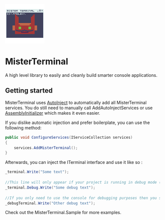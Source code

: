 ![MisterTerminal](https://github.com/Moreault/MisterTerminal/blob/master/misterterminal.png)

# MisterTerminal
A high level library to easily and cleanly build smarter console applications.


## Getting started

MisterTerminal uses [AutoInject](https://github.com/Moreault/AutoInject "AutoInject") to automatically add all MisterTerminal services. You do still need to manually call AddAutoInjectServices or use [AssemblyInitializer](https://github.com/Moreault/AssemblyInitializer "AssemblyInitializer") which makes it even easier.

If you dislike automatic injection and prefer boilerplate, you can use the following method:


```c#
public void ConfigureServices(IServiceCollection services)
{
    services.AddMisterTerminal();
}
```

Afterwards, you can inject the ITerminal interface and use it like so :

```c#
_terminal.Write("Some text");

//This line will only appear if your project is running in debug mode (it will print on both the application console AND the debugging console in case you only have access to the latter.)
_terminal.Debug.Write("Some debug text");

//If you only need to use the console for debugging purposes then you should inject IDebugTerminal directly
_debugTerminal.Write("Other debug text");
```

Check out the MisterTerminal.Sample for more examples.